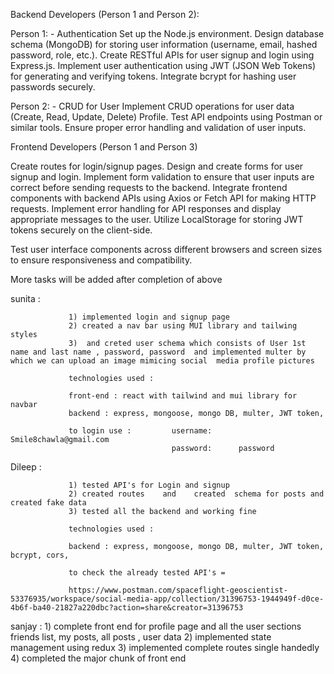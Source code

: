 Backend Developers (Person 1 and Person 2):

Person 1: - Authentication Set up the Node.js environment.
Design database schema (MongoDB) for storing user information (username, email, hashed password, role, etc.).
Create RESTful APIs for user signup and login using Express.js.
Implement user authentication using JWT (JSON Web Tokens) for generating and verifying tokens.
Integrate bcrypt for hashing user passwords securely.

Person 2: - CRUD for User Implement CRUD operations for user data (Create, Read, Update, Delete) Profile.
Test API endpoints using Postman or similar tools.
Ensure proper error handling and validation of user inputs.

Frontend Developers (Person 1 and Person 3)

Create routes for login/signup pages.
Design and create forms for user signup and login.
Implement form validation to ensure that user inputs are correct before sending requests to the backend.
Integrate frontend components with backend APIs using Axios or Fetch API for making HTTP requests.
Implement error handling for API responses and display appropriate messages to the user. Utilize LocalStorage for storing JWT tokens securely on the client-side.

Test user interface components across different browsers and screen sizes to ensure responsiveness and compatibility.

More tasks will be added after completion of above

sunita :

                 1) implemented login and signup page
                 2) created a nav bar using MUI library and tailwing styles
                 3)  and creted user schema which consists of User 1st name and last name , password, password  and implemented multer by which we can upload an image mimicing social  media profile pictures

                 technologies used :

                 front-end : react with tailwind and mui library for navbar
                 backend : express, mongoose, mongo DB, multer, JWT token,

                 to login use :         username:      Smile8chawla@gmail.com
                                        password:      password

Dileep :

                 1) tested API's for Login and signup
                 2) created routes    and    created  schema for posts and created fake data
                 3) tested all the backend and working fine

                 technologies used :

                 backend : express, mongoose, mongo DB, multer, JWT token, bcrypt, cors,

                 to check the already tested API's =

                 https://www.postman.com/spaceflight-geoscientist-53376935/workspace/social-media-app/collection/31396753-1944949f-d0ce-4b6f-ba40-21827a220dbc?action=share&creator=31396753


sanjay :        1) complete front end for profile page and all the user sections friends list, my posts, all posts , user data 
                2) implemented state management using redux
                3) implemented complete routes single handedly 
                4) completed the major chunk of front end